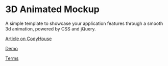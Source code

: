 3D Animated Mockup
=========

A simple template to showcase your application features through a smooth 3d animation, powered by CSS and jQuery.

[Article on CodyHouse](http://codyhouse.co/gem/3d-animated-mockup/)

[Demo](http://codyhouse.co/demo/3d-animated-mockup/index.html)
 
[Terms](http://codyhouse.co/terms/)
